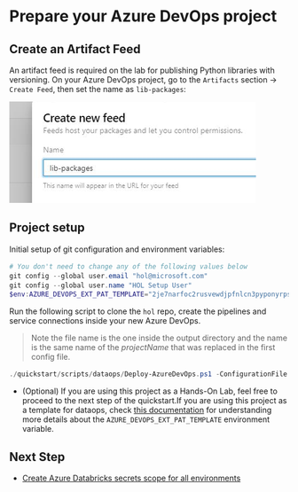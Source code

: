 # Prepare your Azure DevOps project

## Create an Artifact Feed

An artifact feed is required on the lab for publishing Python libraries with versioning.
On your Azure DevOps project, go to the `Artifacts` section -> `Create Feed`, then set the name as `lib-packages`:

![Artifact feed](./images/artifact-feed.png)

## Project setup

Initial setup of git configuration and environment variables:

```powershell
# You don't need to change any of the following values below
git config --global user.email "hol@microsoft.com"
git config --global user.name "HOL Setup User"
$env:AZURE_DEVOPS_EXT_PAT_TEMPLATE="2je7narfoc2rusvewdjpfnlcn3pyponyrpsko3w5b6z26zj4wpoa"
```

Run the following script to clone the `hol` repo, create the pipelines and service connections inside your new Azure DevOps.

>  Note the file name is the one inside the output directory and the name is the same name of the _projectName_ that was replaced in the first config file.

```powershell
./quickstart/scripts/dataops/Deploy-AzureDevOps.ps1 -ConfigurationFile "./quickstart/outputs/hol.json" -UsePAT $true
```

- (Optional) If you are using this project as a Hands-On Lab, feel free to proceed to the next step of the quickstart.If you are using this project as a template for dataops, check [this documentation](./3b-azdo-setup-advanced.md) for understanding more details about the `AZURE_DEVOPS_EXT_PAT_TEMPLATE` environment variable. 

## Next Step

* [Create Azure Databricks secrets scope for all environments](./4-create-databricks-secrets-scope.md)
